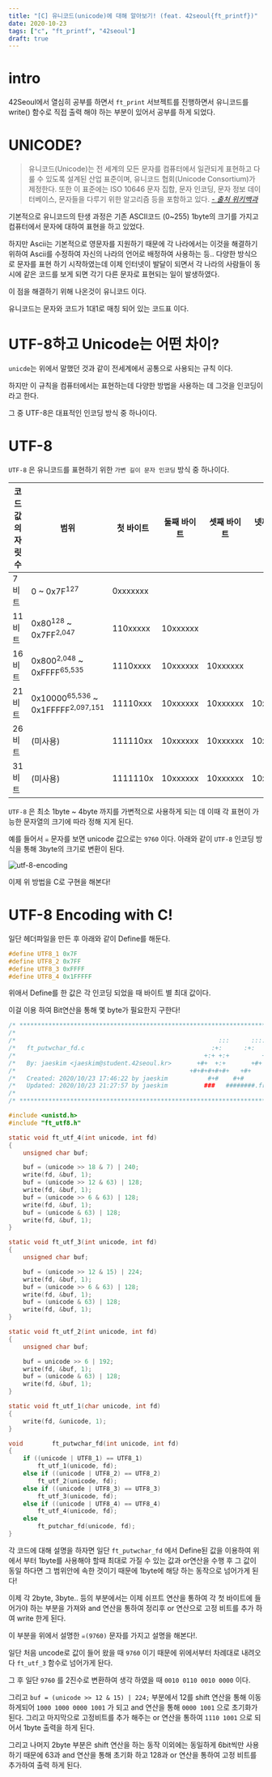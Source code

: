 ```yaml
---
title: "[C] 유니코드(unicode)에 대해 알아보기! (feat. 42seoul{ft_printf})"
date: 2020-10-23
tags: ["c", "ft_printf", "42seoul"]
draft: true
---
```


# intro

42Seoul에서 열심히 공부를 하면서 `ft_print` 서브젝트를 진행하면서 유니코드를 write() 함수로 직접 출력 해야 하는 부분이 있어서 공부를 하게 되었다.

# UNICODE?

> 유니코드(Unicode)는 전 세계의 모든 문자를 컴퓨터에서 일관되게 표현하고 다룰 수 있도록 설계된 산업 표준이며, 유니코드 협회(Unicode Consortium)가 제정한다. 또한 이 표준에는 ISO 10646 문자 집합, 문자 인코딩, 문자 정보 데이터베이스, 문자들을 다루기 위한 알고리즘 등을 포함하고 있다.
[*- 출처 위키백과*](https://ko.wikipedia.org/wiki/유니코드)

기본적으로 유니코드의 탄생 과정은 기존 ASCII코드 (0~255) 1byte의 크기를 가지고 컴퓨터에서 문자에 대하여 표현을 하고 있었다.

하지만 Ascii는 기본적으로 영문자를 지원하기 때문에 각 나라에서는 이것을 해결하기 위하여 Ascii를 수정하여 자신의 나라의 언어로 배정하여 사용하는 등.. 다양한 방식으로 문자를 표현 하기 시작하였는데 이제 인터넷이 발달이 되면서 각 나라의 사람들이 동시에 같은 코드를 보게 되면 각기 다른 문자로 표현되는 일이 발생하였다.

이 점을 해결하기 위해 나온것이 유니코드 이다.

유니코드는 문자와 코드가 1대1로 매칭 되어 있는 코드표 이다.

# UTF-8하고 Unicode는 어떤 차이?

`unicde`는 위에서 말했던 것과 같이 전세계에서 공통으로 사용되는 규칙 이다.

하지만 이 규칙을 컴퓨터에서는 표현하는데 다양한 방법을 사용하는 데 그것을 인코딩이라고 한다.

그 중 UTF-8은 대표적인 인코딩 방식 중 하나이다.

# UTF-8

`UTF-8` 은 유니코드를 표현하기 위한 `가변 길이 문자 인코딩` 방식 중 하나이다.

| 코드값의 자릿수 | 범위                                                    | 첫 바이트 | 둘째 바이트 | 셋째 바이트 | 넷째 바이트 | 다섯째 바이트 | 여섯째 바이트 |
| --------------- | ------------------------------------------------------- | --------- | ----------- | ----------- | ----------- | ------------- | ------------- |
| 7비트           | 0 ~ 0x7F<sup>127</sup>                                  | 0xxxxxxx  |             |             |             |               |               |
| 11비트          | 0x80<sup>128</sup> ~ 0x7FF<sup>2,047</sup>              | 110xxxxx  | 10xxxxxx    |             |             |               |               |
| 16비트          | 0x800<sup>2,048</sup> ~ 0xFFFF<sup>65,535</sup>         | 1110xxxx  | 10xxxxxx    | 10xxxxxx    |             |               |               |
| 21비트          | 0x10000<sup>65,536</sup> ~ 0x1FFFFF<sup>2,097,151</sup> | 11110xxx  | 10xxxxxx    | 10xxxxxx    | 10xxxxxx    |               |               |
| 26비트          | (미사용)                                                | 111110xx  | 10xxxxxx    | 10xxxxxx    | 10xxxxxx    | 10xxxxxx      |               |
| 31비트          | (미사용)                                                | 1111110x  | 10xxxxxx    | 10xxxxxx    | 10xxxxxx    | 10xxxxxx      | 10xxxxxx      |

`UTF-8` 은 최소 1byte ~ 4byte 까지를 가변적으로 사용하게 되는 데 이때 각 표현이 가능한 문자열의 크기에 따라 정해 지게 된다.

예를 들어서 `☠` 문자를 보면 unicode 값으로는 `9760` 이다.
아래와 같이 `UTF-8` 인코딩 방식을 통해 3byte의 크기로 변환이 된다.

![utf-8-encoding](image/C-유니코드(unicode)에_대해_알아보기(feat.42seoul_ft_printf)/utf-8-encoding.drawio.svg)

이제 위 방법을 C로 구현을 해본다!

# UTF-8 Encoding with C!

일단 헤더파일을 만든 후 아래와 같이 Define를 해둔다.

```c
#define UTF8_1 0x7F
#define UTF8_2 0x7FF
#define UTF8_3 0xFFFF
#define UTF8_4 0x1FFFFF
```

위애서 Define를 한 값은 각 인코딩 되었을 때 바이트 별 최대 값이다.

이걸 이용 하여 Bit연산을 통해 몇 byte가 필요한지 구한다!

```c
/* ************************************************************************** */
/*                                                                            */
/*                                                        :::      ::::::::   */
/*   ft_putwchar_fd.c                                   :+:      :+:    :+:   */
/*                                                    +:+ +:+         +:+     */
/*   By: jaeskim <jaeskim@student.42seoul.kr>       +#+  +:+       +#+        */
/*                                                +#+#+#+#+#+   +#+           */
/*   Created: 2020/10/23 17:46:22 by jaeskim           #+#    #+#             */
/*   Updated: 2020/10/23 21:27:57 by jaeskim          ###   ########.fr       */
/*                                                                            */
/* ************************************************************************** */

#include <unistd.h>
#include "ft_utf8.h"

static void	ft_utf_4(int unicode, int fd)
{
	unsigned char buf;

	buf = (unicode >> 18 & 7) | 240;
	write(fd, &buf, 1);
	buf = (unicode >> 12 & 63) | 128;
	write(fd, &buf, 1);
	buf = (unicode >> 6 & 63) | 128;
	write(fd, &buf, 1);
	buf = (unicode & 63) | 128;
	write(fd, &buf, 1);
}

static void	ft_utf_3(int unicode, int fd)
{
	unsigned char buf;

	buf = (unicode >> 12 & 15) | 224;
	write(fd, &buf, 1);
	buf = (unicode >> 6 & 63) | 128;
	write(fd, &buf, 1);
	buf = (unicode & 63) | 128;
	write(fd, &buf, 1);
}

static void	ft_utf_2(int unicode, int fd)
{
	unsigned char buf;

	buf = unicode >> 6 | 192;
	write(fd, &buf, 1);
	buf = (unicode & 63) | 128;
	write(fd, &buf, 1);
}

static void	ft_utf_1(char unicode, int fd)
{
	write(fd, &unicode, 1);
}

void		ft_putwchar_fd(int unicode, int fd)
{
	if ((unicode | UTF8_1) == UTF8_1)
		ft_utf_1(unicode, fd);
	else if ((unicode | UTF8_2) == UTF8_2)
		ft_utf_2(unicode, fd);
	else if ((unicode | UTF8_3) == UTF8_3)
		ft_utf_3(unicode, fd);
	else if ((unicode | UTF8_4) == UTF8_4)
		ft_utf_4(unicode, fd);
	else
		ft_putchar_fd(unicode, fd);
}
```

각 코드에 대해 설명을 하자면 일단 `ft_putwchar_fd` 에서 Define된 값을 이용하여 위에서 부터 1byte를 사용해야 할때 최대로 가질 수 있는 값과 or연산을 수행 후 그 값이 동일 하다면 그 범위안에 속한 것이기 때문에 1byte에 해당 하는 동작으로 넘어가게 된다!

이제 각 2byte, 3byte.. 등의 부분에서는 이제 쉬프트 연산을 통하여 각 첫 바이트에 들어가야 하는 부분을 가져와 and 연산을 통하여 정리후 or 연산으로 고정 비트를 추가 하여 write 한게 된다.

이 부분을 위에서 설명한  `☠(9760)` 문자를 가지고 설명을 해본다!.

일단 처음 uncode로 값이 들어 왔을 때 `9760` 이기 때문에 위에서부터 차례대로 내려오다 `ft_utf_3` 함수로 넘어가게 돤다.

그 후 일단 `9760` 를 2진수로 변환하여 생각 하였을 때 `0010 0110 0010 0000` 이다.

그리고 `buf = (unicode >> 12 & 15) | 224;` 부분에서 12를 shift 연산을 통해 이동하게되어 `1000 1000 0000 1001` 가 되고 and 연산을 통해 `0000 1001` 으로 초기화가 된다. 그리고 마지막으로 고정비트를 추가 해주는 or 연산을 통하여 `1110 1001` 으로 되어서 1byte 출력을 하게 된다.

그리고 나머지 2byte 부분은 shift 연산을 하는 동작 이외에는 동일하게 6bit씩만 사용하기 때문에 63과 and 연산을 통해 초기화 하고 128과 or 연산을 통하여 고정 비트를 추가하여 출력 하게 된다.

